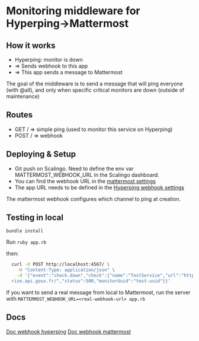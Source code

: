 # Monitoring middleware for Hyperping->Mattermost

## How it works

- Hyperping: monitor is down
- => Sends webhook to this app
- => This app sends a message to Mattermost

The goal of the middleware is to send a message that will ping everyone (with @all), and only when specific critical monitors are down (outside of maintenance)

## Routes

- GET / => simple ping (used to monitor this service on Hyperping)
- POST / => webhook

## Deploying & Setup

- Git push on Scalingo. Need to define the env var MATTERMOST_WEBHOOK_URL in the Scalingo dashboard.
- You can find the webhook URL in the [mattermost settings](https://mattermost.incubateur.net/betagouv/integrations/incoming_webhooks)
- The app URL needs to be defined in the [Hyperping webhook settings](https://app.hyperping.io/integrations/int_jgnWRJXCbi1TOi)

The mattermost webhook configures which channel to ping at creation.

## Testing in local

`bundle install`

Run `ruby app.rb`

then:

```sh
  curl -X POST http://localhost:4567/ \
    -H "Content-Type: application/json" \
    -d '{"event":"check.down","check":{"name":"TestService","url":"https://entrep
  rise.api.gouv.fr/","status":500,"monitorUuid":"test-uuid"}}'
```

If you want to send a real message from local to Mattermost, run the server with `MATTERMOST_WEBHOOK_URL=<real-webhook-url> app.rb`

## Docs

[Doc webhook hyperping](https://hyperping.com/docs/integrations/webhooks)
[Doc webhook mattermost](https://developers.mattermost.com/integrate/webhooks/incoming)
